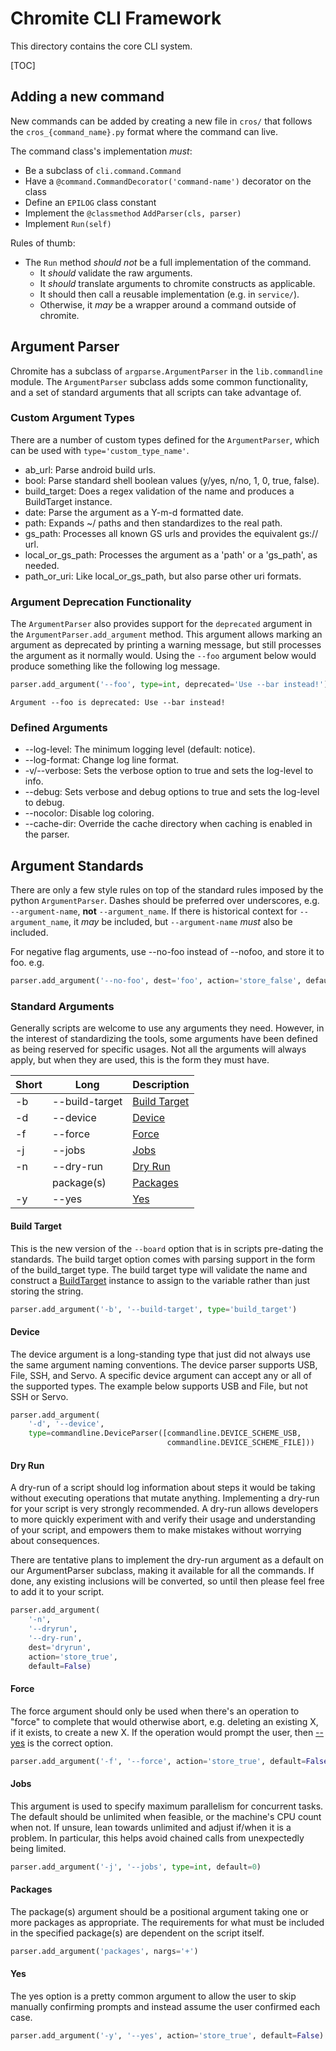 # Chromite CLI Framework

This directory contains the core CLI system.

[TOC]

## Adding a new command

New commands can be added by creating a new file in `cros/` that follows
the `cros_{command_name}.py` format where the command can live.

The command class's implementation _must_:
*   Be a subclass of `cli.command.Command`
*   Have a `@command.CommandDecorator('command-name')` decorator on the class
*   Define an `EPILOG` class constant
*   Implement the `@classmethod` `AddParser(cls, parser)`
*   Implement `Run(self)`

Rules of thumb:
*   The `Run` method _should not_ be a full implementation of the command.
    *   It _should_ validate the raw arguments.
    *   It _should_ translate arguments to chromite constructs as applicable.
    *   It should then call a reusable implementation (e.g. in `service/`).
    *   Otherwise, it _may_ be a wrapper around a command outside of chromite.

## Argument Parser

Chromite has a subclass of `argparse.ArgumentParser` in the `lib.commandline`
module.
The `ArgumentParser` subclass adds some common functionality, and a set of
standard arguments that all scripts can take advantage of.

### Custom Argument Types

There are a number of custom types defined for the `ArgumentParser`,
which can be used with `type='custom_type_name'`.

*   ab_url: Parse android build urls.
*   bool: Parse standard shell boolean values (y/yes, n/no, 1, 0, true, false).
*   build_target: Does a regex validation of the name and produces a
    BuildTarget instance.
*   date: Parse the argument as a Y-m-d formatted date.
*   path: Expands ~/ paths and then standardizes to the real path.
*   gs_path: Processes all known GS urls and provides the equivalent gs:// url.
*   local_or_gs_path: Processes the argument as a 'path' or a 'gs_path',
    as needed.
*   path_or_uri: Like local_or_gs_path, but also parse other uri formats.

### Argument Deprecation Functionality

The `ArgumentParser` also provides support for the `deprecated` argument in the
`ArgumentParser.add_argument` method.
This argument allows marking an argument as deprecated by printing a warning
message, but still processes the argument as it normally would.
Using the `--foo` argument below would produce something like the following log
message.

```python
parser.add_argument('--foo', type=int, deprecated='Use --bar instead!')
```

```text
Argument --foo is deprecated: Use --bar instead!
```

### Defined Arguments

*   --log-level: The minimum logging level (default: notice).
*   --log-format: Change log line format.
*   -v/--verbose: Sets the verbose option to true and sets the log-level to
    info.
*   --debug: Sets verbose and debug options to true and sets the log-level to
    debug.
*   --nocolor: Disable log coloring.
*   --cache-dir: Override the cache directory when caching is enabled in the
    parser.

## Argument Standards

There are only a few style rules on top of the standard rules imposed by the
python `ArgumentParser`.
Dashes should be preferred over underscores, e.g. `--argument-name`,
**not** `--argument_name`.
If there is historical context for `--argument_name`, it *may* be included,
but `--argument-name` *must* also be included.

For negative flag arguments, use --no-foo instead of --nofoo, and store it to
foo. e.g.

```python
parser.add_argument('--no-foo', dest='foo', action='store_false', default=True)
```

### Standard Arguments

Generally scripts are welcome to use any arguments they need.
However, in the interest of standardizing the tools, some arguments have been
defined as being reserved for specific usages.
Not all the arguments will always apply, but when they are used, this is the
form they must have.

| Short | Long | Description |
|---|---|---|
| -b | --build-target | [Build Target](#Build-Target) |
| -d | --device | [Device](#Device) |
| -f | --force | [Force](#Force) |
| -j | --jobs | [Jobs](#Jobs) |
| -n | --dry-run | [Dry Run](#Dry-Run) |
| | package(s) | [Packages](#Packages) |
| -y | --yes | [Yes](#Yes) |

#### Build Target

This is the new version of the `--board` option that is in scripts pre-dating
the standards.
The build target option comes with parsing support in the form of the
build_target type.
The build target type will validate the name and construct a
[BuildTarget](/lib/build_target_lib.py)
instance to assign to the variable rather than just storing the string.

```python
parser.add_argument('-b', '--build-target', type='build_target')
```

#### Device

The device argument is a long-standing type that just did not always use the
same argument naming conventions.
The device parser supports USB, File, SSH, and Servo.
A specific device argument can accept any or all of the supported types.
The example below supports USB and File, but not SSH or Servo.

```python
parser.add_argument(
    '-d', '--device',
    type=commandline.DeviceParser([commandline.DEVICE_SCHEME_USB,
                                   commandline.DEVICE_SCHEME_FILE]))
```

#### Dry Run

A dry-run of a script should log information about steps it would be taking
without executing operations that mutate anything.
Implementing a dry-run for your script is very strongly recommended.
A dry-run allows developers to more quickly experiment with and verify their
usage and understanding of your script, and empowers them to make mistakes
without worrying about consequences.

There are tentative plans to implement the dry-run argument as a default
on our ArgumentParser subclass, making it available for all the commands.
If done, any existing inclusions will be converted, so until then please feel
free to add it to your script.

```python
parser.add_argument(
    '-n',
    '--dryrun',
    '--dry-run',
    dest='dryrun',
    action='store_true',
    default=False)
```

#### Force

The force argument should only be used when there's an operation to "force"
to complete that would otherwise abort, e.g. deleting an existing X, if it
exists, to create a new X.
If the operation would prompt the user, then [--yes](#Yes) is the correct option.

```python
parser.add_argument('-f', '--force', action='store_true', default=False)
```

#### Jobs

This argument is used to specify maximum parallelism for concurrent tasks.
The default should be unlimited when feasible, or the machine's CPU count
when not.
If unsure, lean towards unlimited and adjust if/when it is a problem.
In particular, this helps avoid chained calls from unexpectedly being limited.

```python
parser.add_argument('-j', '--jobs', type=int, default=0)
```

#### Packages

The package(s) argument should be a positional argument taking one or more
packages as appropriate.
The requirements for what must be included in the specified package(s) are
dependent on the script itself.

```python
parser.add_argument('packages', nargs='+')
```

#### Yes

The yes option is a pretty common argument to allow the user to skip manually
confirming prompts and instead assume the user confirmed each case.

```python
parser.add_argument('-y', '--yes', action='store_true', default=False)
```
